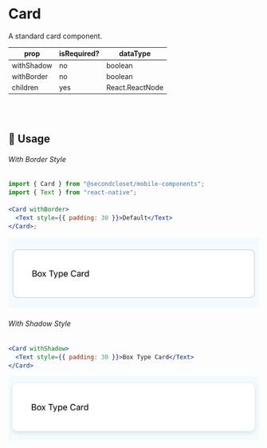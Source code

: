 # Card

A standard card component.

| prop       | isRequired? | dataType        |
| ---------- | ----------- | --------------- |
| withShadow | no          | boolean         |
| withBorder | no          | boolean         |
| children   | yes         | React.ReactNode |

<br/>
<br/>

## 🔨 Usage

###### With Border Style

```jsx
import { Card } from "@secondcloset/mobile-components";
import { Text } from "react-native";

<Card withBorder>
  <Text style={{ padding: 30 }}>Default</Text>
</Card>;
```

![Card With Border](https://github.com/SecondCloset/mobile-components/blob/master/docs/images/Card/withBorder.png?raw=true)

###### With Shadow Style

```jsx
<Card withShadow>
  <Text style={{ padding: 30 }}>Box Type Card</Text>
</Card>
```

![Card With Shadow](https://github.com/SecondCloset/mobile-components/blob/master/docs/images/Card/withShadow.png?raw=true)
